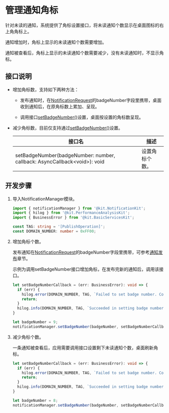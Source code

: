 # 管理通知角标

针对未读的通知，系统提供了角标设置接口，将未读通知个数显示在桌面图标的右上角角标上。

通知增加时，角标上显示的未读通知个数需要增加。

通知被查看后，角标上显示的未读通知个数需要减少，没有未读通知时，不显示角标。


## 接口说明

- 增加角标数，支持如下两种方法：

   - 发布通知时，在[NotificationRequest](../reference/apis-notification-kit/js-apis-inner-notification-notificationRequest.md#notificationrequest)的badgeNumber字段里携带，桌面收到通知后，在原角标数上累加、呈现。

   - 调用接口[setBadgeNumber()](../reference/apis-notification-kit/js-apis-notificationManager.md#notificationmanagersetbadgenumber10)设置，桌面按设置的角标数呈现。

- 减少角标数，目前仅支持通过[setBadgeNumber()](../reference/apis-notification-kit/js-apis-notificationManager.md#notificationmanagersetbadgenumber10)设置。

  | **接口名** | **描述** |
  | -------- | -------- |
  | setBadgeNumber(badgeNumber: number, callback: AsyncCallback\<void\>): void | 设置角标个数。 |


## 开发步骤

1. 导入NotificationManager模块。

   ```ts
   import { notificationManager } from '@kit.NotificationKit';
   import { hilog } from '@kit.PerformanceAnalysisKit';
   import { BusinessError } from '@kit.BasicServicesKit';
   
   const TAG: string = '[PublishOperation]';
   const DOMAIN_NUMBER: number = 0xFF00;
   ```

2. 增加角标个数。

   发布通知在[NotificationRequest](../reference/apis-notification-kit/js-apis-inner-notification-notificationRequest.md#notificationrequest)的badgeNumber字段里携带，可参考[通知发布](text-notification.md)章节。
   
   示例为调用setBadgeNumber接口增加角标，在发布完新的通知后，调用该接口。
   
    ```ts
    let setBadgeNumberCallback = (err: BusinessError): void => {
      if (err) {
        hilog.error(DOMAIN_NUMBER, TAG, `Failed to set badge number. Code is ${err.code}, message is ${err.message}`);
        return;
      }
      hilog.info(DOMAIN_NUMBER, TAG, `Succeeded in setting badge number.`);
    }

    let badgeNumber = 9;
    notificationManager.setBadgeNumber(badgeNumber, setBadgeNumberCallback);
    ```

3. 减少角标个数。

   一条通知被查看后，应用需要调用接口设置剩下未读通知个数，桌面刷新角标。

    ```ts
    let setBadgeNumberCallback = (err: BusinessError): void => {
      if (err) {
        hilog.error(DOMAIN_NUMBER, TAG, `Failed to set badge number. Code is ${err.code}, message is ${err.message}`);
        return;
      }
      hilog.info(DOMAIN_NUMBER, TAG, `Succeeded in setting badge number.`);
    }

    let badgeNumber = 8;
    notificationManager.setBadgeNumber(badgeNumber, setBadgeNumberCallback);
    ```

   
